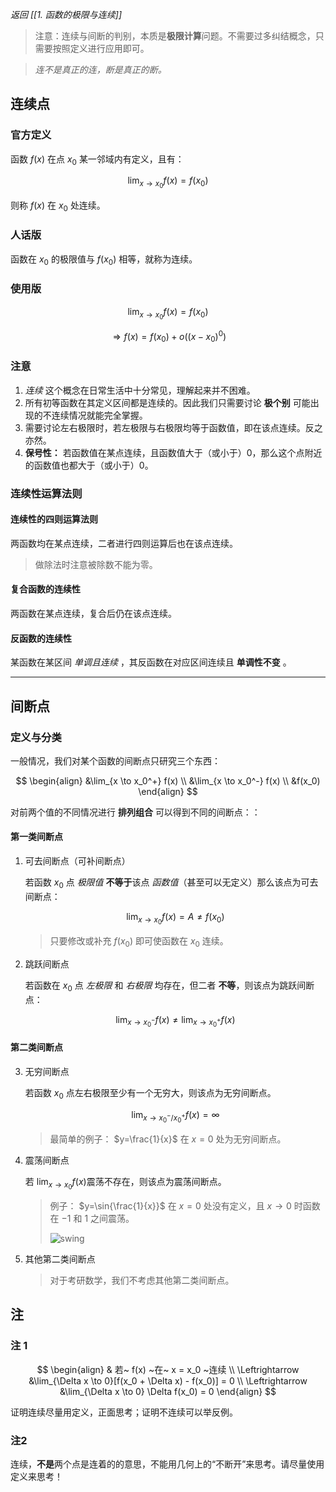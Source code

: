 
*返回 [[1. 函数的极限与连续]]*

> 注意：连续与间断的判别，本质是**极限计算**问题。不需要过多纠结概念，只需要按照定义进行应用即可。

> *连不是真正的连，断是真正的断。*

## 连续点

### 官方定义

函数 $f(x)$ 在点 $x_0$ 某一邻域内有定义，且有：

$$\lim_{x \to x_0}f(x) = f(x_0)$$

则称 $f(x)$ 在 $x_0$ 处连续。

### 人话版

函数在 $x_0$ 的极限值与 $f(x_0)$ 相等，就称为连续。

### 使用版

$$\lim_{x \to x_0}f(x) = f(x_0)$$

$$\Rightarrow f(x) = f(x_0)+o((x-x_0)^0)$$

### 注意

1. *连续* 这个概念在日常生活中十分常见，理解起来并不困难。
2. 所有初等函数在其定义区间都是连续的。因此我们只需要讨论 **极个别** 可能出现的不连续情况就能完全掌握。
3. 需要讨论左右极限时，若左极限与右极限均等于函数值，即在该点连续。反之亦然。
4. **保号性：** 若函数值在某点连续，且函数值大于（或小于）0，那么这个点附近的函数值也都大于（或小于）0。

### 连续性运算法则

#### 连续性的四则运算法则

两函数均在某点连续，二者进行四则运算后也在该点连续。

> 做除法时注意被除数不能为零。

#### 复合函数的连续性

两函数在某点连续，复合后仍在该点连续。

#### 反函数的连续性

某函数在某区间 *单调且连续* ，其反函数在对应区间连续且 **单调性不变** 。

***

## 间断点

### 定义与分类

一般情况，我们对某个函数的间断点只研究三个东西：

$$
\begin{align}
&\lim_{x \to x_0^+} f(x) \\
&\lim_{x \to x_0^-} f(x) \\
&f(x_0)
\end{align}
$$

对前两个值的不同情况进行 **排列组合** 可以得到不同的间断点：：

#### 第一类间断点

1. 可去间断点（可补间断点）

	若函数 $x_0$ 点 *极限值* **不等于**该点 *函数值*（甚至可以无定义）那么该点为可去间断点：
	
	$$\lim_{x \to x_0} f(x) = A \ne f(x_0)$$
	
	> 只要修改或补充 $f(x_0)$ 即可使函数在 $x_0$ 连续。

2. 跳跃间断点

	若函数在 $x_0$ 点 *左极限* 和 *右极限* 均存在，但二者 **不等**，则该点为跳跃间断点：

	$$\lim_{x \to x_0^-} f(x) \ne \lim_{x \to x_0^+} f(x)$$

#### 第二类间断点

3. 无穷间断点

	若函数 $x_0$ 点左右极限至少有一个无穷大，则该点为无穷间断点。

	$$\lim_{x \to x_0^- / x_0^+} f(x) = \infty$$

	> 最简单的例子： $y=\frac{1}{x}$ 在 $x=0$ 处为无穷间断点。
	
4. 震荡间断点

	若 $\lim_{x \to x_0}f(x)$震荡不存在，则该点为震荡间断点。

	> 例子： $y=\sin{\frac{1}{x}}$ 在 $x=0$ 处没有定义，且 $x \to 0$ 时函数在 $-1$ 和 $1$ 之间震荡。
	>
	> ![swing](sin1x.jpg)
	
5. 其他第二类间断点

	> 对于考研数学，我们不考虑其他第二类间断点。
	

## 注

### 注 1

$$
\begin{align}
& 若~ f(x) ~在~ x = x_0 ~连续 \\
\Leftrightarrow &\lim_{\Delta x \to 0}[f(x_0 + \Delta x) - f(x_0)] = 0 \\
\Leftrightarrow &\lim_{\Delta x \to 0} \Delta f(x_0) = 0
\end{align}
$$

证明连续尽量用定义，正面思考；证明不连续可以举反例。

### 注2

连续，**不是**两个点是连着的的意思，不能用几何上的“不断开”来思考。请尽量使用定义来思考！